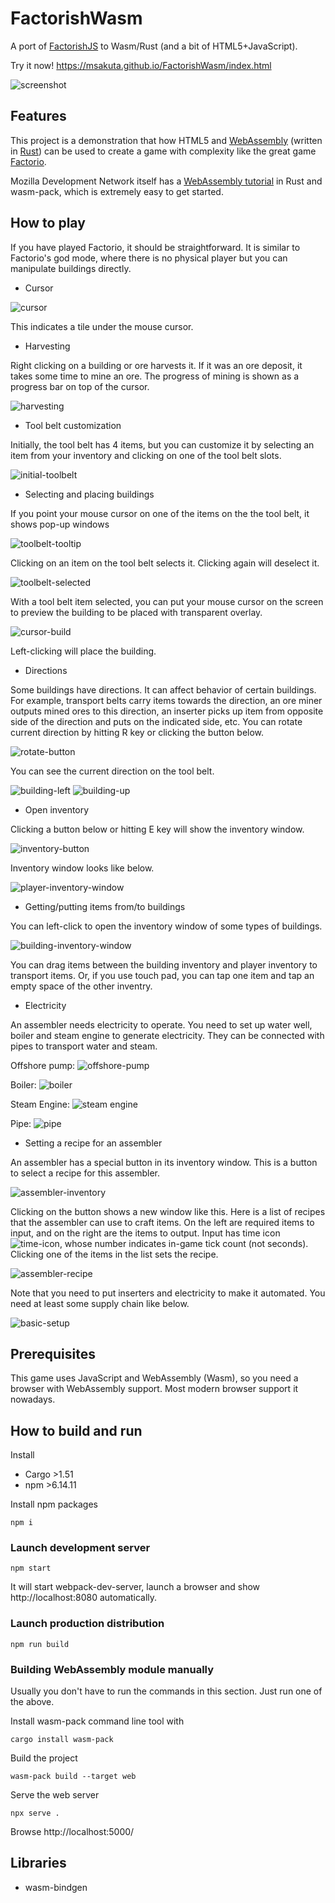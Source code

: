 # FactorishWasm

A port of [FactorishJS](https://github.com/msakuta/FactorishJS) to Wasm/Rust (and a bit of HTML5+JavaScript).

Try it now!
https://msakuta.github.io/FactorishWasm/index.html

![screenshot](readme-img/screenshot.png)


## Features

This project is a demonstration that how HTML5 and [WebAssembly](https://developer.mozilla.org/en-US/docs/WebAssembly/Concepts)
(written in [Rust](https://www.rust-lang.org/)) can be used to create a game
with complexity like the great game [Factorio](https://store.steampowered.com/app/427520/Factorio/).

Mozilla Development Network itself has a [WebAssembly tutorial](https://developer.mozilla.org/en-US/docs/WebAssembly/Rust_to_wasm) in Rust and wasm-pack,
which is extremely easy to get started.


How to play
-----------

If you have played Factorio, it should be straightforward.
It is similar to Factorio's god mode, where there is no physical player but you can manipulate buildings directly.

* Cursor

![cursor](readme-img/cursor.png)

This indicates a tile under the mouse cursor.

* Harvesting

Right clicking on a building or ore harvests it.
If it was an ore deposit, it takes some time to mine an ore.
The progress of mining is shown as a progress bar on top of the cursor.

![harvesting](readme-img/harvesting.png)

* Tool belt customization

Initially, the tool belt has 4 items, but you can customize it by selecting an item from your inventory and clicking on one of the tool belt slots.

![initial-toolbelt](readme-img/initial-toolbelt.png)

* Selecting and placing buildings

If you point your mouse cursor on one of the items on the the tool belt, it shows pop-up windows

![toolbelt-tooltip](readme-img/toolbelt-tooltip.png)

Clicking on an item on the tool belt selects it. Clicking again will deselect it.

![toolbelt-selected](readme-img/toolbelt-selected.png)

With a tool belt item selected, you can put your mouse cursor on the screen to preview the building to be placed with transparent overlay.

![cursor-build](readme-img/cursor-build.png)

Left-clicking will place the building.

* Directions

Some buildings have directions. It can affect behavior of certain buildings. For example, transport belts carry items towards the direction, an ore miner outputs mined ores to this direction, an inserter picks up item from opposite side of the direction and puts on the indicated side, etc.
You can rotate current direction by hitting R key or clicking the button below.

![rotate-button](readme-img/rotate-button.png)

You can see the current direction on the tool belt.

![building-left](readme-img/building-left.png)
![building-up](readme-img/building-up.png)

* Open inventory

Clicking a button below or hitting E key will show the inventory window.

![inventory-button](readme-img/inventory-button.png)

Inventory window looks like below.

![player-inventory-window](readme-img/player-inventory-window.png)

* Getting/putting items from/to buildings

You can left-click to open the inventory window of some types of buildings.

![building-inventory-window](readme-img/building-inventory-window.png)

You can drag items between the building inventory and player inventory to transport items.
Or, if you use touch pad, you can tap one item and tap an empty space of the other inventry.

* Electricity

An assembler needs electricity to operate. You need to set up water well, boiler and steam engine to
generate electricity.
They can be connected with pipes to transport water and steam.

Offshore pump: ![offshore-pump](readme-img/offshore-pump.png)

Boiler: ![boiler](readme-img/boiler.png)

Steam Engine: ![steam engine](readme-img/steam-engine.png)

Pipe: ![pipe](readme-img/pipe.png)


* Setting a recipe for an assembler

An assembler has a special button in its inventory window.
This is a button to select a recipe for this assembler.

![assembler-inventory](readme-img/assembler-inventory.png)

Clicking on the button shows a new window like this.
Here is a list of recipes that the assembler can use to craft items.
On the left are required items to input, and on the right are the items to output.
Input has time icon ![time-icon](img/time.png), whose number indicates in-game tick count (not seconds).
Clicking one of the items in the list sets the recipe.

![assembler-recipe](readme-img/assembler-recipe.png)

Note that you need to put inserters and electricity to make it automated.
You need at least some supply chain like below.

![basic-setup](readme-img/basic-setup.png)


## Prerequisites

This game uses JavaScript and WebAssembly (Wasm), so you need a browser with WebAssembly support.
Most modern browser support it nowadays.



## How to build and run

Install

* Cargo >1.51
* npm >6.14.11

Install npm packages

    npm i

### Launch development server

    npm start

It will start webpack-dev-server, launch a browser and show http://localhost:8080 automatically.

### Launch production distribution

    npm run build

### Building WebAssembly module manually

Usually you don't have to run the commands in this section.
Just run one of the above.

Install wasm-pack command line tool with

    cargo install wasm-pack

Build the project

    wasm-pack build --target web

Serve the web server

    npx serve .

Browse http://localhost:5000/


## Libraries

* wasm-bindgen
